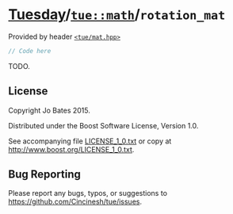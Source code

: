 [Tuesday](../../../README.md)/[`tue::math`](../../namespaces/tue/math.md)/`rotation_mat`
========================================================================================
Provided by header [`<tue/mat.hpp>`](../../headers/mat.md)

```c++
// Code here
```

TODO.

License
-------
Copyright Jo Bates 2015.

Distributed under the Boost Software License, Version 1.0.

See accompanying file [LICENSE_1_0.txt](../../../LICENSE_1_0.txt) or copy at
http://www.boost.org/LICENSE_1_0.txt.

Bug Reporting
-------------
Please report any bugs, typos, or suggestions to
https://github.com/Cincinesh/tue/issues.
